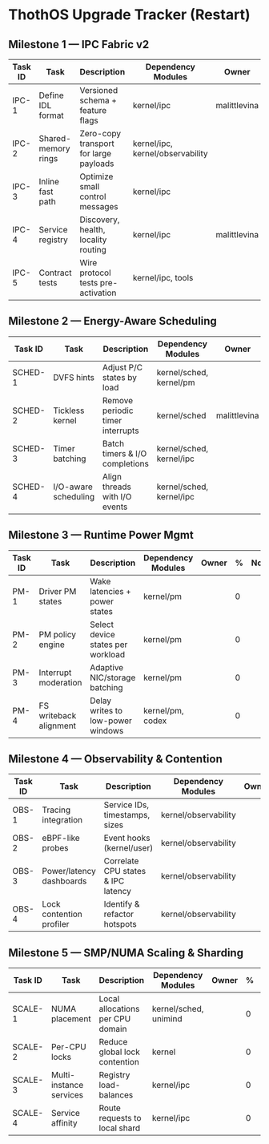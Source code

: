 # ThothOS Upgrade Tracker (Restart)

## Milestone 1 — IPC Fabric v2
| Task ID | Task | Description | Dependency Modules | Owner | % | Notes |
|---|---|---|---|---|---|---|
| IPC-1 | Define IDL format | Versioned schema + feature flags | kernel/ipc | malittlevina | 0 |  |
| IPC-2 | Shared-memory rings | Zero-copy transport for large payloads | kernel/ipc, kernel/observability |  | 0 |  |
| IPC-3 | Inline fast path | Optimize small control messages | kernel/ipc |  | 0 |  |
| IPC-4 | Service registry | Discovery, health, locality routing | kernel/ipc | malittlevina | 0 |  |
| IPC-5 | Contract tests | Wire protocol tests pre-activation | kernel/ipc, tools |  | 0 |  |

## Milestone 2 — Energy-Aware Scheduling
| Task ID | Task | Description | Dependency Modules | Owner | % | Notes |
|---|---|---|---|---|---|---|
| SCHED-1 | DVFS hints | Adjust P/C states by load | kernel/sched, kernel/pm |  | 0 |  |
| SCHED-2 | Tickless kernel | Remove periodic timer interrupts | kernel/sched | malittlevina | 0 |  |
| SCHED-3 | Timer batching | Batch timers & I/O completions | kernel/sched, kernel/ipc |  | 0 |  |
| SCHED-4 | I/O-aware scheduling | Align threads with I/O events | kernel/sched, kernel/ipc |  | 0 |  |

## Milestone 3 — Runtime Power Mgmt
| Task ID | Task | Description | Dependency Modules | Owner | % | Notes |
|---|---|---|---|---|---|---|
| PM-1 | Driver PM states | Wake latencies + power states | kernel/pm |  | 0 |  |
| PM-2 | PM policy engine | Select device states per workload | kernel/pm |  | 0 |  |
| PM-3 | Interrupt moderation | Adaptive NIC/storage batching | kernel/pm |  | 0 |  |
| PM-4 | FS writeback alignment | Delay writes to low-power windows | kernel/pm, codex |  | 0 |  |

## Milestone 4 — Observability & Contention
| Task ID | Task | Description | Dependency Modules | Owner | % | Notes |
|---|---|---|---|---|---|---|
| OBS-1 | Tracing integration | Service IDs, timestamps, sizes | kernel/observability |  | 0 |  |
| OBS-2 | eBPF-like probes | Event hooks (kernel/user) | kernel/observability |  | 0 |  |
| OBS-3 | Power/latency dashboards | Correlate CPU states & IPC latency | kernel/observability |  | 0 |  |
| OBS-4 | Lock contention profiler | Identify & refactor hotspots | kernel/observability |  | 0 |  |

## Milestone 5 — SMP/NUMA Scaling & Sharding
| Task ID | Task | Description | Dependency Modules | Owner | % | Notes |
|---|---|---|---|---|---|---|
| SCALE-1 | NUMA placement | Local allocations per CPU domain | kernel/sched, unimind |  | 0 |  |
| SCALE-2 | Per-CPU locks | Reduce global lock contention | kernel |  | 0 |  |
| SCALE-3 | Multi-instance services | Registry load-balances | kernel/ipc |  | 0 |  |
| SCALE-4 | Service affinity | Route requests to local shard | kernel/ipc |  | 0 |  |
